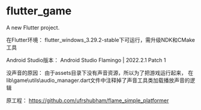# flutter_game

A new Flutter project.





在Flutter环境：
flutter_windows_3.29.2-stable下可运行，需升级NDK和CMake工具

Android Studio版本：
Android Studio Flamingo | 2022.2.1 Patch 1


没声音的原因：
由于assets目录下没有声音资源，所以为了把游戏运行起来，
在lib\game\utils\audio_manager.dart文件中注释掉了声音工具类加载播放声音的逻辑


原工程：
https://github.com/ufrshubham/flame_simple_platformer

